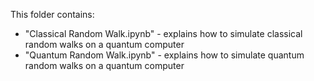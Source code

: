 This folder contains:

* "Classical Random Walk.ipynb" - explains how to simulate classical random walks on a quantum computer
* "Quantum Random Walk.ipynb" - explains how to simulate quantum random walks on a quantum computer

